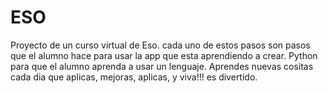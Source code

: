 # ESO
Proyecto de un curso virtual de Eso.
cada uno de estos pasos son pasos que 
el alumno hace para usar la app
que esta aprendiendo a crear.
Python para que el alumno
aprenda a usar un lenguaje.
Aprendes nuevas cositas cada dia que aplicas,
mejoras, aplicas, y viva!!! es divertido.

